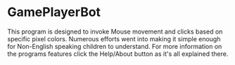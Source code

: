# GamePlayerBot
This program is designed to invoke Mouse movement and clicks based on specific pixel colors. 
Numerous efforts went into making it simple enough for Non-English speaking children to understand.
For more information on the programs features click the Help/About button as it's all explained there.
